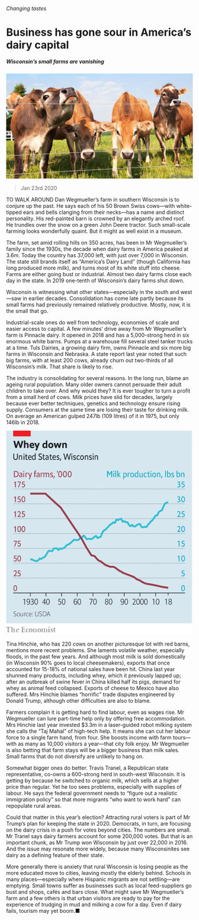 ###### Changing tastes

# Business has gone sour in America’s dairy capital 

##### Wisconsin’s small farms are vanishing 

![image](images/20200125_USP001_0.jpg) 

> Jan 23rd 2020 

TO WALK AROUND Dan Wegmueller’s farm in southern Wisconsin is to conjure up the past. He says each of his 50 Brown Swiss cows—with white-tipped ears and bells clanging from their necks—has a name and distinct personality. His red-painted barn is crowned by an elegantly arched roof. He trundles over the snow on a green John Deere tractor. Such small-scale farming looks wonderfully quaint. But it might as well exist in a museum.

The farm, set amid rolling hills on 350 acres, has been in Mr Wegmueller’s family since the 1930s, the decade when dairy farms in America peaked at 3.6m. Today the country has 37,000 left, with just over 7,000 in Wisconsin. The state still brands itself as “America’s Dairy Land” (though California has long produced more milk), and turns most of its white stuff into cheese. Farms are either going bust or industrial. Almost two dairy farms close each day in the state. In 2019 one-tenth of Wisconsin’s dairy farms shut down.


Wisconsin is witnessing what other states—especially in the south and west—saw in earlier decades. Consolidation has come late partly because its small farms had previously remained relatively productive. Mostly, now, it is the small that go.

Industrial-scale ones do well from technology, economies of scale and easier access to capital. A few minutes’ drive away from Mr Wegmueller’s farm is Pinnacle dairy. It opened in 2018 and has a 5,000-strong herd in six enormous white barns. Pumps at a warehouse fill several steel tanker trucks at a time. Tuls Dairies, a growing dairy firm, owns Pinnacle and six more big farms in Wisconsin and Nebraska. A state report last year noted that such big farms, with at least 200 cows, already churn out two-thirds of all Wisconsin’s milk. That share is likely to rise.

The industry is consolidating for several reasons. In the long run, blame an ageing rural population. Many older owners cannot persuade their adult children to take over. And why would they? It is ever tougher to turn a profit from a small herd of cows. Milk prices have slid for decades, largely because ever better techniques, genetics and technology ensure rising supply. Consumers at the same time are losing their taste for drinking milk. On average an American gulped 247lb (109 litres) of it in 1975, but only 146lb in 2018.

![image](images/20200125_USC290.png) 


Tina Hinchie, who has 220 cows on another picturesque lot with red barns, mentions more recent problems. She laments volatile weather, especially floods, in the past few years. And although most milk is sold domestically (in Wisconsin 90% goes to local cheesemakers), exports that once accounted for 15-18% of national sales have been hit. China last year shunned many products, including whey, which it previously lapped up; after an outbreak of swine fever in China killed half its pigs, demand for whey as animal feed collapsed. Exports of cheese to Mexico have also suffered. Mrs Hinchie blames “horrific” trade disputes engineered by Donald Trump, although other difficulties are also to blame.

Farmers complain it is getting hard to find labour, even as wages rise. Mr Wegmueller can lure part-time help only by offering free accommodation. Mrs Hinchie last year invested $3.3m in a laser-guided robot milking system she calls the “Taj Mahal” of high-tech help. It means she can cut her labour force to a single farm hand, from four. She boosts income with farm tours—with as many as 10,000 visitors a year—that city folk enjoy. Mr Wegmueller is also betting that farm stays will be a bigger business than milk sales. Small farms that do not diversify are unlikely to hang on.

Somewhat bigger ones do better. Travis Tranel, a Republican state representative, co-owns a 600-strong herd in south-west Wisconsin. It is getting by because he switched to organic milk, which sells at a higher price than regular. Yet he too sees problems, especially with supplies of labour. He says the federal government needs to “figure out a realistic immigration policy” so that more migrants “who want to work hard” can repopulate rural areas.

Could that matter in this year’s election? Attracting rural voters is part of Mr Trump’s plan for keeping the state in 2020. Democrats, in turn, are focusing on the dairy crisis in a push for votes beyond cities. The numbers are small. Mr Tranel says dairy farmers account for some 200,000 votes. But that is an important chunk, as Mr Trump won Wisconsin by just over 22,000 in 2016. And the issue may resonate more widely, because many Wisconsinites see dairy as a defining feature of their state.

More generally there is anxiety that rural Wisconsin is losing people as the more educated move to cities, leaving mostly the elderly behind. Schools in many places—especially where Hispanic migrants are not settling—are emptying. Small towns suffer as businesses such as local feed-suppliers go bust and shops, cafés and bars close. What might save Mr Wegmueller’s farm and a few others is that urban visitors are ready to pay for the experience of trudging in mud and milking a cow for a day. Even if dairy fails, tourism may yet boom.■

